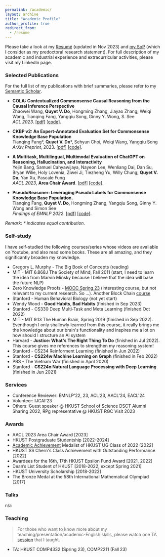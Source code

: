 ```yaml
---
permalink: /academic/
layout: archive
title: "Academic Profile"
author_profile: true
redirect_from:
  - /resume
---
```


Please take a look at my [Resumé](https://dovanquyet.github.io/files/DoVanQuyet_CV_public.pdf) (updated in Nov 2023) and [my SoP](https://dovanquyet.github.io/files/SoP_Quyet_general.pdf) (which I consider as my predoctoral research statement). For full description of my academic and industrial experience and extracurricular activities, please visit my LinkedIn page.
<!-- my [UG Transcript](https://dovanquyet.github.io/files/ugtranscript.pdf). -->


### Selected Publications

For the full list of my publications with brief summaries, please refer to my [Semantic Scholar](https://www.semanticscholar.org/author/Quyet-V.-Do/2187874252).

- **COLA: Contextualized Commonsense Causal Reasoning from the Causal Inference Perspective**\
Zhaowei Wang, **Quyet V. Do**, Hongming Zhang, Jiayao Zhang, Weiqi Wang, Tianqing Fang, Yangqiu Song, Ginny Y. Wong, S. See\
*ACL 2023*. [\[pdf\]](https://arxiv.org/abs/2305.05191) [\[code\]](https://github.com/HKUST-KnowComp/COLA).

- **CKBP v2: An Expert-Annotated Evaluation Set for Commonsense Knowledge Base Population**\
Tianqing Fang\*, **Quyet V. Do**\*, Sehyun Choi, Weiqi Wang, Yangqiu Song\
*ArXiv Preprint*, 2023. [\[pdf\]](https://arxiv.org/abs/2304.10392) [\[code\]](https://github.com/HKUST-KnowComp/CSKB-Population).

- **A Multitask, Multilingual, Multimodal Evaluation of ChatGPT on Reasoning, Hallucination, and Interactivity**\
Yejin Bang, Samuel Cahyawijaya, Nayeon Lee, Wenliang Dai, Dan Su, Bryan Wilie, Holy Lovenia, Ziwei Ji, Tiezheng Yu, Willy Chung, **Quyet V. Do**, Yan Xu, Pascale Fung\
*AACL 2023*, **Area Chair Award**. [\[pdf\]](https://arxiv.org/abs/2302.04023) [\[code\]](https://github.com/HLTCHKUST/chatgpt-evaluation).

- **PseudoReasoner: Leveraging Pseudo Labels for Commonsense Knowledge Base Population.**\
Tianqing Fang, **Quyet V. Do**, Hongming Zhang, Yangqiu Song, Ginny Y. Wong and Simon See\
*Findings of EMNLP 2022*. [\[pdf\]](https://arxiv.org/abs/2210.07988) [\[code\]](https://github.com/HKUST-KnowComp/PseudoReasoner).

_Remark: \* indicates equal contribution._


### Self-study

I have self-studied the following courses/series whose videos are available on Youtube, and also read some books. These are all amazing, and they significantly broaden my knowledge.

- Gregory L. Murphy - The Big Book of Concepts (reading)
- MIT - MIT 6.868J The Society of Mind, Fall 2011 (start, I need to learn the idea from Marvin Minsky because I believe that the idea will base the future NLP)
- Zero Knowledge Proofs - [MOOC Spring 23](https://zk-learning.org/) (interesting course, but not relevant to my current research. So ...). Another Block Chain [course](https://timroughgarden.github.io/fob21)
- Stanford - Human Behavioral Biology (not yet start)
- Wendy Wood - **Good Habits, Bad Habits** (finished in Sep 2023)
- Stanford - CS330 Deep Multi-Task and Meta Learning (finished Oct 2022)
- MIT - MIT 9.13 The Human Brain, Spring 2019 (finished in Sep 2022). Eventhough I only shallowly learned from this course, it really brings me the knowledge about our brain's functionality and inspires me a lot on how should I structure an AI system
- Harvard - **Justice: What's The Right Thing To Do** (finished in Jul 2022). This course gives me references to strengthen my reasoning system!
- Stanford - CS234 Reinforment Learning (finished in Jun 2022)
- Stanford - **CS224w Machine Learning on Graph** (finished in Feb 2022)
- PBS - The Vietnam War (finished in April 2020)
- Stanford - **CS224n Natural Language Processing with Deep Learning** (finished in Jun 2021)


### Services

- Conference Reviewer: EMNLP'22, 23, ACL'23, AACL'24, EACL'24
- Volunteer: IJCAI'23
- Others: Guest speaker @ HKUST School of Science DSCT Alumni Sharing 2022, RPg representative @ HKUST RGC Visit 2023


### Awards

- AACL 2023 Area Chair Award [2023]
- HKUST Postgraduate Studentship [2022-2024]
- [Academic Achievement](https://registry.hkust.edu.hk/academic-achievements/medal-recipients-year) Medalist of HKUST UG Class of 2022 [2022]
- HKUST SS Chern's Class Achievement with Outstanding Performance [2022]
- Awardees for the 16th, 17th HKUST Epsilon Fund Award [2021, 2022]
- Dean’s List Student of HKUST [2018-2022, except Spring 2021]
- HKUST University Scholarship [2018-2022]
- The Bronze Medal at the 58th International Mathematical Olympiad [2017]


### Talks

n/a


### Teaching

> For those who want to know more about my teaching/presentation/academic-English skills, please watch one TA [session](https://drive.google.com/file/d/1xhiUzqTc13VyIcEbQggCc_DPqcInA9HD/view?usp=sharing) that I taught.

- TA: HKUST COMP4332 (Spring 23), COMP2211 (Fall 23)